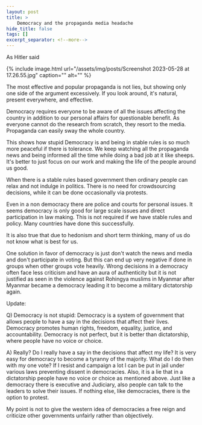 ```yaml
---
layout: post
title: >
    Democracy and the propaganda media headache
hide_title: false
tags: []
excerpt_separator: <!--more-->
---
```

As Hitler said

{% include image.html url="/assets/img/posts/Screenshot 2023-05-28 at 17.26.55.jpg" caption="" alt="" %}

The most effective and popular propaganda is not lies, but showing only one side of the argument excessively. If you look around, it's natural, present everywhere, and effective.

Democracy requires everyone to be aware of all the issues affecting the country in addition to our personal affairs for questionable benefit. As everyone cannot do the research from scratch, they resort to the media. Propaganda can easily sway the whole country.

This shows how stupid Democracy is and being in stable rules is so much more peaceful if there is tolerance. We keep watching all the propaganda news and being informed all the time while doing a bad job at it like sheeps.
It's better to just focus on our work and making the life of the people around us good.

When there is a stable rules based government then ordinary people can relax and not indulge in politics. There is no need for crowdsourcing decisions, while it can be done occasionally via protests.

Even in a non democracy there are police and courts for personal issues. It seems democracy is only good for large scale issues and direct participation in law making. This is not required if we have stable rules and policy. Many countries have done this successfully.

It is also true that due to hedonism and short term thinking, many of us do not know what is best for us.

One solution in favor of democracy is just don't watch the news and media and don't participate in voting. But this can end up very negative if done in groups when other groups vote heavily. Wrong decisions in a democracy often face less criticism and have an aura of authenticity but it is not justified as seen in the violence against Rohingya muslims in Myanmar after Myanmar became a democracy leading it to become a military dictatorship again.



Update: 

Q) Democracy is not stupid: Democracy is a system of government that allows people to have a say in the decisions that affect their lives. Democracy promotes human rights, freedom, equality, justice, and accountability. Democracy is not perfect, but it is better than dictatorship, where people have no voice or choice.

A) Really? Do I really have a say in the decisions that affect my life? It is very easy for democracy to become a tyranny of the majority. What do I do then with my one vote? If I resist and campaign a lot I can be put in jail under various laws preventing dissent in democracies. Also, it is a lie that in a dictatorship people have no voice or choice as mentioned above. Just like a democracy there is executive and Judiciary, also people can talk to the leaders to solve their issues. If nothing else, like democracies, there is the option to protest.

My point is not to give the western idea of democracies a free reign and criticize other governments unfairly rather than objectively.

